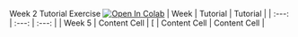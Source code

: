 Week 2 Tutorial Exercise [![Open In Colab](https://colab.research.google.com/assets/colab-badge.svg)](https://colab.research.google.com/drive/1WkLWVje-ILF_BeKJUeVj5a5xAyvGn-TQ)
|      Week      |    Tutorial    |    Tutorial    |
| :---: | :---: | :---: |
|     Week 5     | Content Cell  | [
| Content Cell   | Content Cell  |
